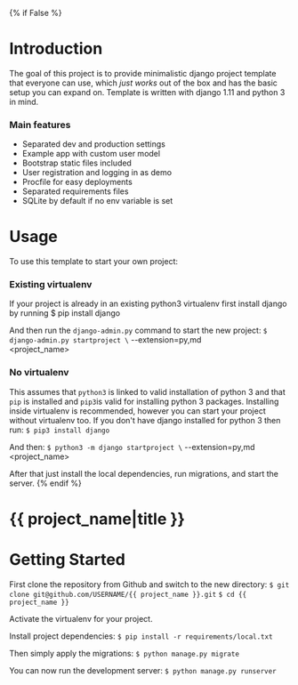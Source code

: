 {% if False %}
# Introduction
The goal of this project is to provide minimalistic django project template that everyone can use, which _just works_ out of the box and has the basic setup you can expand on. 
Template is written with django 1.11 and python 3 in mind.

### Main features
* Separated dev and production settings
* Example app with custom user model
* Bootstrap static files included
* User registration and logging in as demo
* Procfile for easy deployments
* Separated requirements files
* SQLite by default if no env variable is set
# Usage
To use this template to start your own project:
### Existing virtualenv
If your project is already in an existing python3 virtualenv first install django by running
    $ pip install django
    
And then run the `django-admin.py` command to start the new project:
    ```
    $ django-admin.py startproject \
    ```
      --extension=py,md \
      <project_name>
      
### No virtualenv
This assumes that `python3` is linked to valid installation of python 3 and that `pip` is installed and `pip3`is valid
for installing python 3 packages.
Installing inside virtualenv is recommended, however you can start your project without virtualenv too.
If you don't have django installed for python 3 then run:
    ```$ pip3 install django```
    
And then:
    ```$ python3 -m django startproject \```
      --extension=py,md \
      <project_name>
      
      
After that just install the local dependencies, run migrations, and start the server.
{% endif %}
# {{ project_name|title }}
# Getting Started
First clone the repository from Github and switch to the new directory:
    ```$ git clone git@github.com/USERNAME/{{ project_name }}.git```
    ```$ cd {{ project_name }}```
    
Activate the virtualenv for your project.
    
Install project dependencies:
    ```$ pip install -r requirements/local.txt```
    
    
Then simply apply the migrations:
    ```$ python manage.py migrate```
    
You can now run the development server:
    ```$ python manage.py runserver```
